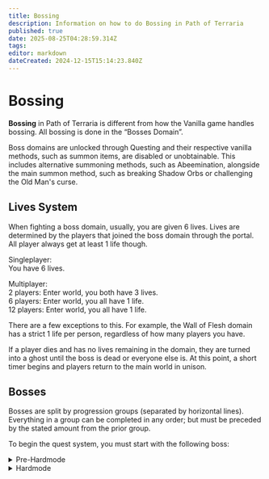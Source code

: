 ```yaml
---
title: Bossing
description: Information on how to do Bossing in Path of Terraria
published: true
date: 2025-08-25T04:28:59.314Z
tags: 
editor: markdown
dateCreated: 2024-12-15T15:14:23.840Z
---
```


# Bossing
**Bossing** in Path of Terraria is different from how the Vanilla game handles bossing. All bossing is done in the “Bosses Domain”. 

Boss domains are unlocked through Questing and their respective vanilla methods, such as summon items, are disabled or unobtainable. This includes alternative summoning methods, such as Abeemination, alongside the main summon method, such as breaking Shadow Orbs or challenging the Old Man's curse. 

## Lives System

When fighting a boss domain, usually, you are given 6 lives. Lives are determined by the players that joined the boss domain through the portal. All player always get at least 1 life though.

Singleplayer:   
You have 6 lives.

Multiplayer:  
2 players: Enter world, you both have 3 lives.  
6 players: Enter world, you all have 1 life.  
12 players: Enter world, you all have 1 life.

There are a few exceptions to this. For example, the Wall of Flesh domain has a strict 1 life per person, regardless of how many players you have.

If a player dies and has no lives remaining in the domain, they are turned into a ghost until the boss is dead or everyone else is. At this point, a short timer begins and players return to the main world in unison.

## Bosses

Bosses are split by progression groups (separated by horizontal lines). Everything in a group can be completed in any order; but must be preceded by the stated amount from the prior group.

To begin the quest system, you must start with the following boss:

<details>
  <summary> Pre-Hardmode </summary>
  
### Group 1
- [**King Slime**](https://wiki.pathofterraria.com/Bossing/King_Slime)  

### Group 2
- [**Eye of Cthulhu**](/Bossing/EyeofCthulhu)

### Group 3
**Any *three* of these can be completed in order to progress.**

- **Eater of Worlds** or [**Brain of Cthulhu**](https://wiki.pathofterraria.com/Bossing/Brain_of_Cthulhu)
- [**Queen Bee**](https://wiki.pathofterraria.com/en/Bossing/QueenBee) 
- **Skeletron**
- **Deerclops**

### Group 4
**Wall of Flesh**
  
</details>

<details>
  <summary> Hardmode </summary>
The way you obtain hardmode boss domains is different from pre-hardmode. In order to obtain the next tier's domain and kill the boss, you need to complete 5 of the current tier's Exploration Maps. Upon killing that map's boss, you will obtain that tier's Boss Domain map. These are tracked via quests given to you by Alaric.
*Example: You just entered Hardmode, and you now begin to drop tier 1 exploration maps. Completing 5 of these tier 1 maps will drop a Queen Slime Boss Domain map.*
  
### Tier 1 Boss
- [**Queen Slime**](/Bossing/new-page)

### Tier 2 Boss
- **The Twins**

### Tier 3 Boss
- **The Destroyer**

### Tier 4 Boss
- **Skeletron Prime**

### Tier 5 Boss
- [**Plantera**](/Bossing/new-page)

### Tier 6 Boss
- **Golem**

### Tier 7 Boss
- **Duke Fishron**

### Tier 8 Boss
- **Empress of Light**

### Tier 9 Boss
- **Lunatic Cultist**

### Tier 10 Boss
- **Moon Lord**
  
  </details>